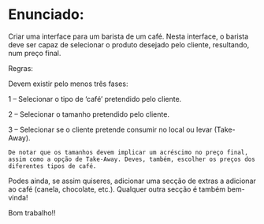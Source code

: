 # Enunciado:

Criar uma interface para um barista de um café. Nesta interface, o barista deve ser capaz de selecionar o produto desejado pelo cliente, resultando, num preço final.

Regras:

Devem existir pelo menos três fases:

1 – Selecionar o tipo de ‘café’ pretendido pelo cliente.

2 – Selecionar o tamanho pretendido pelo cliente.

3 – Selecionar se o cliente pretende consumir no local ou levar (Take-Away).

    De notar que os tamanhos devem implicar um acréscimo no preço final, assim como a opção de Take-Away. Deves, também, escolher os preços dos diferentes tipos de café. 

Podes ainda, se assim quiseres, adicionar uma secção de extras a adicionar ao café (canela, chocolate, etc.). Qualquer outra secção é também bem-vinda!

Bom trabalho!!
